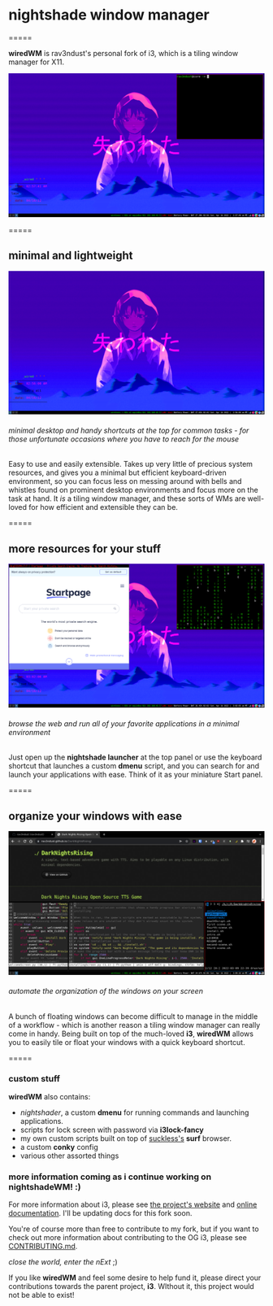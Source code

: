 # nightshade window manager
=====

**wiredWM** is rav3ndust's personal fork of i3, which is a tiling window manager for X11.

![wiredWM](imgs/wiredWM_flameshot2.png)

=====

## minimal and lightweight 

![wiredWM desktop](imgs/wiredWM_flameshot1.png) 
###### minimal desktop and handy shortcuts at the top for common tasks - for those unfortunate occasions where you have to reach for the mouse

Easy to use and easily extensible. Takes up very little of precious system resources, and gives you a minimal but efficient keyboard-driven environment, so you can focus less on messing around with bells and whistles found on prominent desktop environments and focus more on the task at hand. It *is* a tiling window manager, and these sorts of WMs are well-loved for how efficient and extensible they can be. 

=====

## more resources for your stuff

![browsing the web in wiredWM](imgs/wiredWM_flameshot3.png)
###### browse the web and run all of your favorite applications in a minimal environment 

Just open up the **nightshade launcher** at the top panel or use the keyboard shortcut that launches a custom **dmenu** script, and you can search for and launch your applications with ease. Think of it as your miniature Start panel. 

=====

## organize your windows with ease

![tiling with wiredWM](imgs/wiredWM_flameshot4.png)
###### automate the organization of the windows on your screen

A bunch of floating windows can become difficult to manage in the middle of a workflow - which is another reason a tiling window manager can really come in handy. Being built on top of the much-loved **i3**, **wiredWM** allows you to easily tile or float your windows with a quick keyboard shortcut. 

=====

### custom stuff

**wiredWM** also contains: 

- *nightshader*, a custom **dmenu** for running commands and launching applications.
- scripts for lock screen with password via **i3lock-fancy**
- my own custom scripts built on top of [suckless's](https://suckless.org) **surf** browser.
- a custom **conky** config
- various other assorted things

### more information coming as i continue working on nightshadeWM! :) 

For more information about i3, please see [the project's website](https://i3wm.org/) and [online documentation](https://i3wm.org/docs/). I'll be updating docs for this fork soon. 

You're of course more than free to contribute to my fork, but if you want to check out more information about contributing to the OG i3, please see [CONTRIBUTING.md](.github/CONTRIBUTING.md).

*close the world, enter the nExt* ;) 

If you like **wiredWM** and feel some desire to help fund it, please direct your contributions towards the parent project, **i3**. WIthout it, this project would not be able to exist! 
